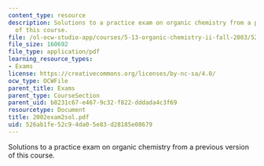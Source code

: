 ```yaml
---
content_type: resource
description: Solutions to a practice exam on organic chemistry from a previous version
  of this course.
file: /ol-ocw-studio-app/courses/5-13-organic-chemistry-ii-fall-2003/526ab1fe52c94da05e83d28185e08679_2002exam2sol.pdf
file_size: 160692
file_type: application/pdf
learning_resource_types:
- Exams
license: https://creativecommons.org/licenses/by-nc-sa/4.0/
ocw_type: OCWFile
parent_title: Exams
parent_type: CourseSection
parent_uid: b8231c67-e467-9c32-f822-dddada4c3f69
resourcetype: Document
title: 2002exam2sol.pdf
uid: 526ab1fe-52c9-4da0-5e83-d28185e08679
---
```

Solutions to a practice exam on organic chemistry from a previous version of this course.